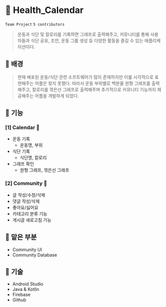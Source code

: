 # 📆 Health_Calendar
`Team Project` `5 contributors`
> 운동과 식단 및 칼로리를 기록하면 그래프로 출력해주고, 커뮤니티를 통해 사용자들과 식단 공유, 조언, 운동 그룹 생성 등 다양한 활동을 즐길 수 있는 애플리케이션이다.

## 📌 배경
> 현재 배포된 운동/식단 관련 소프트웨어가 많이 존재하지만 이를 시각적으로 표현해주는 어플은 찾지 못했다. 따라서 운동 부위별로 백분율 원형 그래프를 출력해주고, 칼로리를 꺾은선 그래프로 출력해주며 추가적으로 커뮤니티 기능까지 제공해주는 어플을 개발하게 되었다.

## 📌 기능
### [1] Calendar 📆
- 운동 기록
  - 운동명, 부위
- 식단 기록
  - 식단명, 칼로리
- 그래프 확인
  - 원형 그래프, 꺾은선 그래프

### [2] Community 🙆
- 글 작성/수정/삭제
- 댓글 작성/삭제
- 좋아요/싫어요
- 카테고리 분류 기능
- 게시글 새로고침 기능

## 📌 맡은 부분
- Community UI
- Community Database

## 📌 기술
- Android Studio
- Java & Kotlin
- Firebase
- Github
